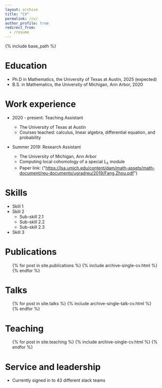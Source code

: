```yaml
---
layout: archive
title: "CV"
permalink: /cv/
author_profile: true
redirect_from:
  - /resume
---
```


{% include base_path %}

Education
======
* Ph.D in Mathematics, the University of Texas at Austin, 2025 (expected)
* B.S. in Mathematics, the University of Michigan, Ann Arbor, 2020

Work experience
======
* 2020 - present: Teaching Assistant
  * The University of Texas at Austin
  * Courses teached: calculus, linear algebra, differential equation, and probability

* Summer 2019: Research Assistant
  * The University of Michigan, Ann Arbor
  * Computing local cohomology of a special $L_\lambda$ module
  * Paper link: ("https://lsa.umich.edu/content/dam/math-assets/math-document/reu-documents/ugradreu/2019/Fang,Zhou.pdf")
  
Skills
======
* Skill 1
* Skill 2
  * Sub-skill 2.1
  * Sub-skill 2.2
  * Sub-skill 2.3
* Skill 3

Publications
======
  <ul>{% for post in site.publications %}
    {% include archive-single-cv.html %}
  {% endfor %}</ul>
  
Talks
======
  <ul>{% for post in site.talks %}
    {% include archive-single-talk-cv.html %}
  {% endfor %}</ul>
  
Teaching
======
  <ul>{% for post in site.teaching %}
    {% include archive-single-cv.html %}
  {% endfor %}</ul>
  
Service and leadership
======
* Currently signed in to 43 different slack teams

